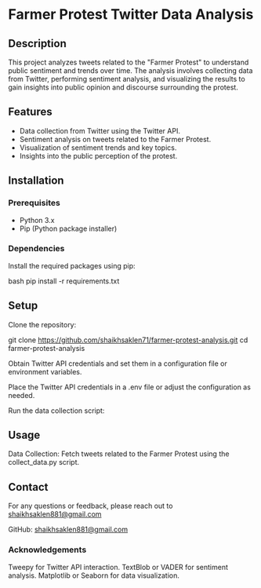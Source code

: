# Farmer Protest Twitter Data Analysis

## Description

This project analyzes tweets related to the "Farmer Protest" to understand public sentiment and trends over time. The analysis involves collecting data from Twitter, performing sentiment analysis, and visualizing the results to gain insights into public opinion and discourse surrounding the protest.

## Features

- Data collection from Twitter using the Twitter API.
- Sentiment analysis on tweets related to the Farmer Protest.
- Visualization of sentiment trends and key topics.
- Insights into the public perception of the protest.

## Installation

### Prerequisites

- Python 3.x
- Pip (Python package installer)

### Dependencies

Install the required packages using pip:

bash
pip install -r requirements.txt

## Setup
Clone the repository:

git clone https://github.com/shaikhsaklen71/farmer-protest-analysis.git
cd farmer-protest-analysis

Obtain Twitter API credentials and set them in a configuration file or environment variables.

Place the Twitter API credentials in a .env file or adjust the configuration as needed.

Run the data collection script:

## Usage
Data Collection: Fetch tweets related to the Farmer Protest using the collect_data.py script.


## Contact
For any questions or feedback, please reach out to shaikhsaklen881@gmail.com

GitHub: shaikhsaklen881@gmail.com

### Acknowledgements
Tweepy for Twitter API interaction.
TextBlob or VADER for sentiment analysis.
Matplotlib or Seaborn for data visualization.











